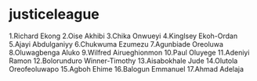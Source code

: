 # justiceleague
1.Richard Ekong
2.Oise Akhibi
3.Chika Onwueyi
4.Kinglsey Ekoh-Ordan
5.Ajayi Abdulganiyy
6.Chukwuma Ezumezu
7.Agunbiade Oreoluwa
8.Oluwagbenga Aluko
9.Wilfred Airueghionmon
10.Paul Oluyege
11.Adeniyi Ramon
12.Bolorunduro Winner-Timothy
13.Aisabokhale Jude
14.Olutola Oreofeoluwapo
15.Agboh Ehime
16.Balogun Emmanuel
17.Ahmad Adelaja
